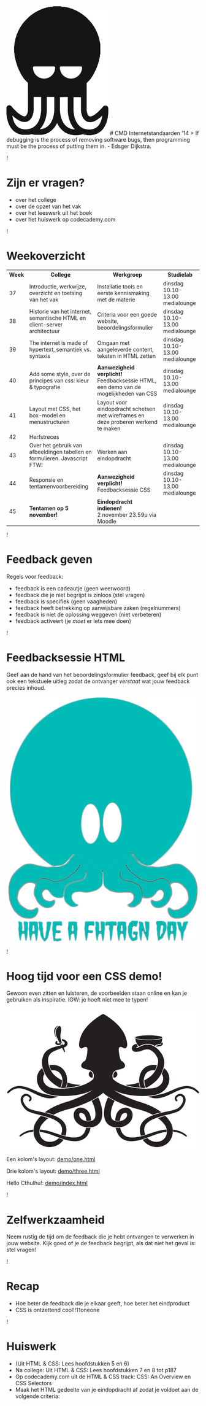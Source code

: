 <img src="cthulhu.png" class="centered" />
# CMD Internetstandaarden '14
> If debugging is the process of removing software bugs, then programming must be the process of putting them in. - Edsger Dijkstra.


!

# Zijn er vragen?

- over het college
- over de opzet van het vak
- over het leeswerk uit het boek
- over het huiswerk op codecademy.com

!

# Weekoverzicht

<table class="vakoverzicht">
  <tr>
    <th>Week</th>
    <th>College</th>
    <th>Werkgroep</th>
    <th>Studielab</th>
  </tr>
  <tr class="done">
    <td>37</td>
    <td>Introductie, werkwijze, overzicht en toetsing van het vak</td>
    <td>Installatie tools en eerste kennismaking met de materie</td>
    <td>dinsdag<br/>10.10-13.00 medialounge</td>
  </tr>
  <tr class="done">
    <td>38</td>
    <td>Historie van het internet, semantische HTML en client-server architectuur</td>
    <td>Criteria voor een goede website, beoordelingsformulier</td>
    <td>dinsdag<br/>10.10-13.00 medialounge</td>
  </tr>
  <tr class="done">
    <td>39</td>
    <td>The internet is made of hypertext, semantiek vs. syntaxis</td>
    <td>Omgaan met aangeleverde content, teksten in HTML zetten</td>
    <td>dinsdag<br/>10.10-13.00 medialounge</td>
  </tr>
  <tr>
    <td>40</td>
    <td>Add some style, over de principes van css: kleur &amp; typografie</td>
    <td><strong>Aanwezigheid verplicht!</strong> Feedbacksessie HTML, een demo van de mogelijkheden van CSS</td>
    <td>dinsdag<br/>10.10-13.00 medialounge</td>
  </tr>
  <tr>
    <td>41</td>
    <td>Layout met CSS, het box-model en menustructuren</td>
    <td>Layout voor eindopdracht schetsen met wireframes en deze proberen werkend te maken</td>
    <td>dinsdag<br/>10.10-13.00 medialounge</td>
  </tr>
  <tr class="empty">
    <td>42</td>
    <td colspan="3">Herfstreces</td>
  </tr>
  <tr>
    <td>43</td>
    <td>Over het gebruik van afbeeldingen tabellen en formulieren. Javascript FTW!</td>
    <td>Werken aan eindopdracht</td>
    <td>dinsdag<br/>10.10-13.00 medialounge</td>
  </tr>
  <tr>
    <td>44</td>
    <td>Responsie en tentamenvoorbereiding</td>
    <td><strong>Aanwezigheid verplicht!</strong> Feedbacksessie CSS</td>
    <td>dinsdag<br/>10.10-13.00 medialounge</td>
  </tr>
  <tr>
    <td>45</td>
    <td><strong>Tentamen op 5 november!</strong></td>
    <td><strong>Eindopdracht indienen!</strong><br/>2 november 23.59u via Moodle</td>
  </tr>
</table>

!

# Feedback geven

Regels voor feedback:

- feedback is een cadeautje (geen weerwoord)
- feedback die je niet begrijpt is zinloos (stel vragen)
- feedback is specifiek (geen vaagheden)
- feedback heeft betrekking op aanwijsbare zaken (regelnummers)
- feedback is niet de oplossing weggeven (niet verbeteren)
- feedback activeert (je _moet_ er iets mee doen)

!

# Feedbacksessie HTML

Geef aan de hand van het beoordelingsformulier feedback, geef bij elk punt ook een tekstuele uitleg zodat de ontvanger _verstaat_ wat jouw feedback precies inhoud.

![squidlove](cthulhuNice.png)

!

# Hoog tijd voor een CSS demo!

Gewoon even zitten en luisteren, de voorbeelden staan online en kan je gebruiken als inspiratie. IOW: je hoeft niet mee te typen!

![cthulhu](demo/cthulhuMeal.png)

Een kolom's layout: [demo/one.html](demo/one.html)

Drie kolom's layout: [demo/three.html](demo/three.html)

Hello Cthulhu!: [demo/index.html](demo/index.html)

!

# Zelfwerkzaamheid

Neem rustig de tijd om de feedback die je hebt ontvangen te verwerken in jouw website. Kijk goed of je de feedback begrijpt, als dat niet het geval is: stel vragen!

!

# Recap

- Hoe beter de feedback die je elkaar geeft, hoe beter het eindproduct
- CSS is ontzettend cool!!11oneone


!

# Huiswerk

- (Uit HTML & CSS: Lees hoofdstukken 5 en 6)
- Na college: Uit HTML & CSS: Lees hoofdstukken 7 en 8 tot p187
- Op codecademy.com uit de HTML & CSS track: CSS: An Overview en CSS Selectors
- Maak het HTML gedeelte van je eindopdracht af zodat je voldoet aan de volgende criteria:

